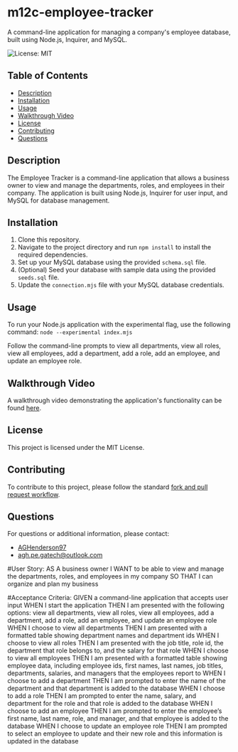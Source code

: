 # m12c-employee-tracker

A command-line application for managing a company's employee database, built using Node.js, Inquirer, and MySQL.

![License: MIT](https://img.shields.io/badge/License-MIT-green.svg)

## Table of Contents

- [Description](#description)
- [Installation](#installation)
- [Usage](#usage)
- [Walkthrough Video](#walkthrough-video)
- [License](#license)
- [Contributing](#contributing)
- [Questions](#questions)

## Description

The Employee Tracker is a command-line application that allows a business owner to view and manage the departments, roles, and employees in their company. The application is built using Node.js, Inquirer for user input, and MySQL for database management.

## Installation

1. Clone this repository.
2. Navigate to the project directory and run `npm install` to install the required dependencies.
3. Set up your MySQL database using the provided `schema.sql` file.
4. (Optional) Seed your database with sample data using the provided `seeds.sql` file.
5. Update the `connection.mjs` file with your MySQL database credentials.

## Usage

To run your Node.js application with the experimental flag, use the following command: `node --experimental index.mjs`



Follow the command-line prompts to view all departments, view all roles, view all employees, add a department, add a role, add an employee, and update an employee role.

## Walkthrough Video

A walkthrough video demonstrating the application's functionality can be found [here](INSERT_LINK_TO_VIDEO).

## License

This project is licensed under the MIT License.

## Contributing

To contribute to this project, please follow the standard [fork and pull request workflow](https://docs.github.com/en/pull-requests/collaborating-with-pull-requests/working-with-forks/about-forks).

## Questions

For questions or additional information, please contact:

- [AGHenderson97](https://github.com/AGHenderson97)
- agh.pe.gatech@outlook.com


#User Story:
AS A business owner
I WANT to be able to view and manage the departments, roles, and employees in my company
SO THAT I can organize and plan my business

#Acceptance Criteria:
GIVEN a command-line application that accepts user input
WHEN I start the application
THEN I am presented with the following options: view all departments, view all roles, view all employees, add a department, add a role, add an employee, and update an employee role
WHEN I choose to view all departments
THEN I am presented with a formatted table showing department names and department ids
WHEN I choose to view all roles
THEN I am presented with the job title, role id, the department that role belongs to, and the salary for that role
WHEN I choose to view all employees
THEN I am presented with a formatted table showing employee data, including employee ids, first names, last names, job titles, departments, salaries, and managers that the employees report to
WHEN I choose to add a department
THEN I am prompted to enter the name of the department and that department is added to the database
WHEN I choose to add a role
THEN I am prompted to enter the name, salary, and department for the role and that role is added to the database
WHEN I choose to add an employee
THEN I am prompted to enter the employee’s first name, last name, role, and manager, and that employee is added to the database
WHEN I choose to update an employee role
THEN I am prompted to select an employee to update and their new role and this information is updated in the database

